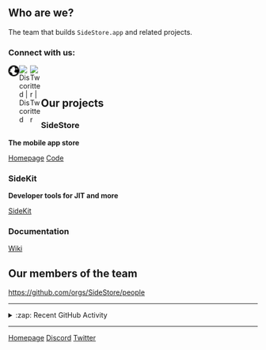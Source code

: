 <!-- 
Docs: How to use GitHub README and actions to auto-generate embedded content.
https://github.com/anuraghazra/github-readme-stats
https://www.youtube.com/watch?v=n6d4KHSKqGk
https://github.com/rahuldkjain/github-profile-readme-generator
 -->

## Who are we?

The team that builds `SideStore.app` and related projects.

### Connect with us:

<!--
[![Website](https://img.shields.io/website?label=sidestore.io&style=for-the-badge&url=https://sidestore.io)](https://sidestore.io)
[![Twitter Follow](https://img.shields.io/twitter/follow/sidestore_io?color=1DA1F2&logo=twitter&style=for-the-badge)](https://twitter.com/intent/follow?original_referer=https%3A%2F%2Fgithub.com%2Fsidestore&screen_name=sidestore)
[![GitHub Followers](https://img.shields.io/github/followers/sidestore?style=for-the-badge)]()
[![GitHub Sponsors](https://img.shields.io/github/sponsors/sidestore?style=for-the-badge
)]() 
-->

[<img align="left" alt="sidestore.io" width="22px" src="https://raw.githubusercontent.com/iconic/open-iconic/master/svg/globe.svg" />][website]
[<img align="left" alt="Discord | Discord" width="22px" src="https://cdn.jsdelivr.net/npm/simple-icons@v3/icons/discord.svg" />][discord]
[<img align="left" alt="Twitter | Twitter" width="22px" src="https://cdn.jsdelivr.net/npm/simple-icons@v3/icons/twitter.svg" />][twitter]

<br />
<br />

## Our projects

### SideStore

__The mobile app store__

[Homepage][website]
[Code][git.sidestore]

### SideKit

__Developer tools for JIT and more__

[SideKit][git.sidekit]

### Documentation

[Wiki][wiki]

## Our members of the team

https://github.com/orgs/SideStore/people

---

<details>
  <summary>:zap: Recent GitHub Activity</summary>

<!--START_SECTION:activity-->
1. 🗣 Commented on [#985](https://github.com/SideStore/SideStore/issues/985) in [SideStore/SideStore](https://github.com/SideStore/SideStore)
2. ❗️ Opened issue [#985](https://github.com/SideStore/SideStore/issues/985) in [SideStore/SideStore](https://github.com/SideStore/SideStore)
3. ❗️ Opened issue [#13](https://github.com/SideStore/StosVPN/issues/13) in [SideStore/StosVPN](https://github.com/SideStore/StosVPN)
4. 🗣 Commented on [#6](https://github.com/SideStore/StosVPN/issues/6) in [SideStore/StosVPN](https://github.com/SideStore/StosVPN)
5. 💪 Opened PR [#123](https://github.com/SideStore/SideStore-Docs/pull/123) in [SideStore/SideStore-Docs](https://github.com/SideStore/SideStore-Docs)
6. 🗣 Commented on [#115](https://github.com/SideStore/SideStore-Docs/issues/115) in [SideStore/SideStore-Docs](https://github.com/SideStore/SideStore-Docs)
7. 💪 Opened PR [#122](https://github.com/SideStore/SideStore-Docs/pull/122) in [SideStore/SideStore-Docs](https://github.com/SideStore/SideStore-Docs)
8. ❗️ Opened issue [#121](https://github.com/SideStore/SideStore-Docs/issues/121) in [SideStore/SideStore-Docs](https://github.com/SideStore/SideStore-Docs)
9. ❗️ Closed issue [#117](https://github.com/SideStore/SideStore-Docs/issues/117) in [SideStore/SideStore-Docs](https://github.com/SideStore/SideStore-Docs)
10. 🗣 Commented on [#68](https://github.com/SideStore/sidestore.github.io/issues/68) in [SideStore/sidestore.github.io](https://github.com/SideStore/sidestore.github.io)
11. 🗣 Commented on [#115](https://github.com/SideStore/SideStore-Docs/issues/115) in [SideStore/SideStore-Docs](https://github.com/SideStore/SideStore-Docs)
12. 💪 Opened PR [#120](https://github.com/SideStore/SideStore-Docs/pull/120) in [SideStore/SideStore-Docs](https://github.com/SideStore/SideStore-Docs)
13. 💪 Opened PR [#119](https://github.com/SideStore/SideStore-Docs/pull/119) in [SideStore/SideStore-Docs](https://github.com/SideStore/SideStore-Docs)
14. ❗️ Opened issue [#983](https://github.com/SideStore/SideStore/issues/983) in [SideStore/SideStore](https://github.com/SideStore/SideStore)
15. ❗️ Opened issue [#982](https://github.com/SideStore/SideStore/issues/982) in [SideStore/SideStore](https://github.com/SideStore/SideStore)
16. 🗣 Commented on [#115](https://github.com/SideStore/SideStore-Docs/issues/115) in [SideStore/SideStore-Docs](https://github.com/SideStore/SideStore-Docs)
17. 🗣 Commented on [#115](https://github.com/SideStore/SideStore-Docs/issues/115) in [SideStore/SideStore-Docs](https://github.com/SideStore/SideStore-Docs)
18. 💪 Opened PR [#118](https://github.com/SideStore/SideStore-Docs/pull/118) in [SideStore/SideStore-Docs](https://github.com/SideStore/SideStore-Docs)
19. ❌ Closed PR [#100](https://github.com/SideStore/SideStore-Docs/pull/100) in [SideStore/SideStore-Docs](https://github.com/SideStore/SideStore-Docs)
20. 🗣 Commented on [#112](https://github.com/SideStore/SideStore-Docs/issues/112) in [SideStore/SideStore-Docs](https://github.com/SideStore/SideStore-Docs)
<!--END_SECTION:activity-->

</details>

---

[Homepage][patreon] [Discord][discord] [Twitter][twitter]

<!--
- [Patreon][patreon]
- [OpenCollective][opencollective]
- [YouTube][youtube]
-->

[website]: https://sidestore.io
[wiki]: https://wiki.sidestore.io
[twitter]: https://twitter.com/sidestore_io
[discord]: https://discord.gg/sidestore-949183273383395328
[youtube]: https://youtube.com/TODO
[patreon]: https://www.patreon.com/SideStore
[opencollective]: https://opencollective.com/TODO
[git.sidestore]: https://github.com/SideStore/SideStore/
[git.sidekit]: https://github.com/SideStore/SideKit

